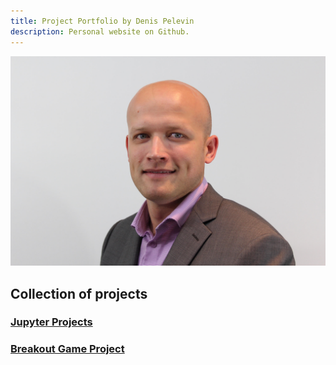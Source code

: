```yaml
---
title: Project Portfolio by Denis Pelevin
description: Personal website on Github.
---
```

<img src="profile_pic.jpg" alt="Profile Pic">

## Collection of projects
### [Jupyter Projects](/Jupyter/index.md)

### [Breakout Game Project](https://github.com/denis83/Project_breakout)
